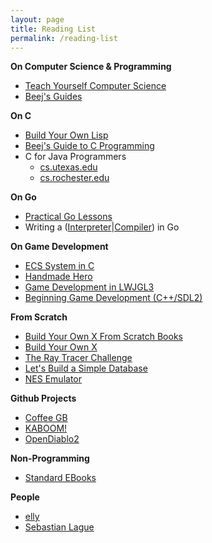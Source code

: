```yaml
---
layout: page
title: Reading List
permalink: /reading-list
---
```


**On Computer Science & Programming**

<ul>
    <li>
        <a href="https://teachyourselfcs.com">Teach Yourself Computer Science</a>
    </li>
    <li>
        <a href="https://beej.us/guide/">Beej's Guides</a>
    </li>
</ul>

**On C**

<ul>
    <li>
        <a href="https://buildyourownlisp.com">Build Your Own Lisp</a>
    </li>
    <li>
        <a href="https://beej.us/guide/bgc/">Beej's Guide to C Programming</a>
    </li>
    <li>
        C for Java Programmers
        <ul>
            <li><a href="https://www.cs.utexas.edu/~ans/classes/cs439/docs/dictaat.pdf">cs.utexas.edu</a></li>
            <li><a href="https://www.cs.rochester.edu/u/ferguson/csc/c/c-for-java-programmers.pdf">cs.rochester.edu</a></li>
        </ul>
    </li>
</ul>

**On Go**

<ul>
    <li>
        <a href="https://www.practical-go-lessons.com/">Practical Go Lessons</a>
    </li>
    <li>
        Writing a (<a href="https://interpreterbook.com/">Interpreter</a>|<a href="https://compilerbook.com/">Compiler</a>) in Go
    </li>
</ul>

**On Game Development**

<ul>
    <li>
        <a href="https://prdeving.wordpress.com/2018/06/27/videogames-programming-ecs-system-in-plain-c/">ECS System in C</a>
    </li>
    <li>
        <a href="https://www.youtube.com/watch?v=Ee3EtYb8d1o">Handmade Hero</a>
    </li>
    <li>
        <a href="https://ahbejarano.gitbook.io/lwjglgamedev/">Game Development in LWJGL3</a>
    </li>
    <li>
        <a href="https://lazyfoo.net/tutorials/SDL/">Beginning Game Development (C++/SDL2)</a>
    </li>
</ul>

**From Scratch**

<ul>
    <li>
        <a href="https://build-your-own.org"> Build Your Own X From Scratch Books </a>
    </li>
    <li>
        <a href="https://github.com/codecrafters-io/build-your-own-x">Build Your Own X</a>
    </li>
    <li>
        <a href="http://raytracerchallenge.com">The Ray Tracer Challenge</a>
    </li>
    <li>
        <a href="http://cstack.github.io/db_tutorial">Let's Build a Simple Database</a>
    </li>
    <li>
        <a href="https://www.youtube.com/watch?v=F8kx56OZQhg">NES Emulator</a>
    </li>
</ul>

**Github Projects**

<ul>
    <li>
        <a href="https://github.com/trekawek/coffee-gb">Coffee GB</a>
    </li>
    <li>
        <a href="https://github.com/ssloy/tinykaboom">KABOOM!</a>
    </li>
    <li>
        <a href="https://github.com/OpenDiablo2/OpenDiablo2">OpenDiablo2</a>
    </li>
</ul>

**Non-Programming**

<ul>
    <li>
        <a href="https://standardebooks.org">Standard EBooks</a>
    </li>
</ul>

**People**

<ul>
    <li>
        <a href="https://elly.town/">elly</a>
    </li>
    <li>
        <a href="https://www.youtube.com/c/SebastianLague">Sebastian Lague</a>
    </li>
</ul>
